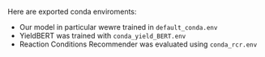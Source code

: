 Here are exported conda enviroments:

- Our model in particular wewre trained in `default_conda.env`
- YieldBERT was trained with `conda_yield_BERT.env`
- Reaction Conditions Recommender was evaluated using `conda_rcr.env`
